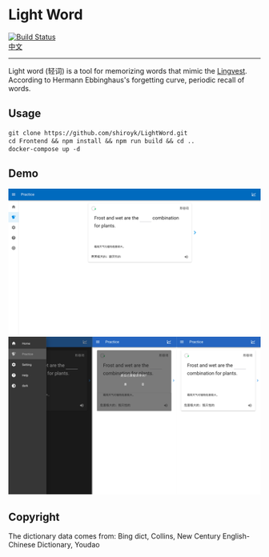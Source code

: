 # Light Word

[![Build Status](https://travis-ci.com/shiroyk/LightWord.svg?branch=master)](https://travis-ci.com/shiroyk/LightWord)<br/>
[中文](README.zh_CN.md)

***
Light word (轻词) is a tool for memorizing words that mimic the [Lingvest](https://lingvist.com/).
According to Hermann Ebbinghaus's forgetting curve, periodic recall of words.

## Usage

```
git clone https://github.com/shiroyk/LightWord.git
cd Frontend && npm install && npm run build && cd ..
docker-compose up -d
```

## Demo
![](demo/demo1.png)
![](demo/demo2.png)

## Copyright
The dictionary data comes from: Bing dict, Collins, New Century English-Chinese Dictionary, Youdao